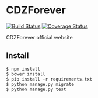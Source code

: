 # CDZForever

[![Build Status](https://travis-ci.org/dvl/cdzforever.net.svg?branch=v2)](https://travis-ci.org/dvl/cdzforever.net) [![Coverage Status](https://coveralls.io/repos/dvl/cdzforever.net/badge.png)](https://coveralls.io/r/dvl/cdzforever.net)

CDZForever official website

## Install

    $ npm install
    $ bower install
    $ pip install -r requirements.txt
    $ python manage.py migrate
    $ python manage.py test
